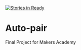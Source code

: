 [![Stories in Ready](https://badge.waffle.io/DeathRay1977/Auto-pair.png?label=ready&title=Ready)](https://waffle.io/DeathRay1977/Auto-pair)
# Auto-pair
Final Project for Makers Academy
